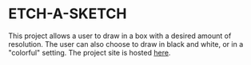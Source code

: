 # ETCH-A-SKETCH
This project allows a user to draw in a box with a desired amount of resolution.
The user can also choose to draw in black and white, or in a "colorful" setting.
The project site is hosted <a href="https://whiskey-hotel.github.io/etch-a-sketch/">here</a>.